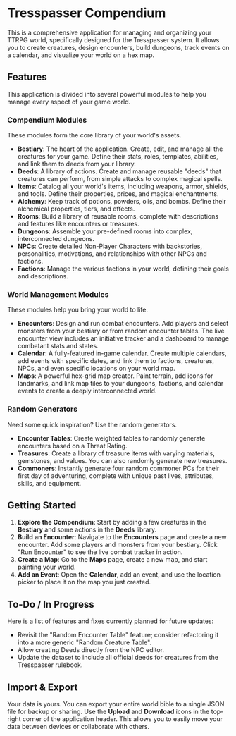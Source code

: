 # Tresspasser Compendium

This is a comprehensive application for managing and organizing your TTRPG world, specifically designed for the Tresspasser system. It allows you to create creatures, design encounters, build dungeons, track events on a calendar, and visualize your world on a hex map.

## Features

This application is divided into several powerful modules to help you manage every aspect of your game world.

### Compendium Modules

These modules form the core library of your world's assets.

*   **Bestiary**: The heart of the application. Create, edit, and manage all the creatures for your game. Define their stats, roles, templates, abilities, and link them to deeds from your library.
*   **Deeds**: A library of actions. Create and manage reusable "deeds" that creatures can perform, from simple attacks to complex magical spells.
*   **Items**: Catalog all your world's items, including weapons, armor, shields, and tools. Define their properties, prices, and magical enchantments.
*   **Alchemy**: Keep track of potions, powders, oils, and bombs. Define their alchemical properties, tiers, and effects.
*   **Rooms**: Build a library of reusable rooms, complete with descriptions and features like encounters or treasures.
*   **Dungeons**: Assemble your pre-defined rooms into complex, interconnected dungeons.
*   **NPCs**: Create detailed Non-Player Characters with backstories, personalities, motivations, and relationships with other NPCs and factions.
*   **Factions**: Manage the various factions in your world, defining their goals and descriptions.

### World Management Modules

These modules help you bring your world to life.

*   **Encounters**: Design and run combat encounters. Add players and select monsters from your bestiary or from random encounter tables. The live encounter view includes an initiative tracker and a dashboard to manage combatant stats and states.
*   **Calendar**: A fully-featured in-game calendar. Create multiple calendars, add events with specific dates, and link them to factions, creatures, NPCs, and even specific locations on your world map.
*   **Maps**: A powerful hex-grid map creator. Paint terrain, add icons for landmarks, and link map tiles to your dungeons, factions, and calendar events to create a deeply interconnected world.

### Random Generators

Need some quick inspiration? Use the random generators.

*   **Encounter Tables**: Create weighted tables to randomly generate encounters based on a Threat Rating.
*   **Treasures**: Create a library of treasure items with varying materials, gemstones, and values. You can also randomly generate new treasures.
*   **Commoners**: Instantly generate four random commoner PCs for their first day of adventuring, complete with unique past lives, attributes, skills, and equipment.

## Getting Started

1.  **Explore the Compendium**: Start by adding a few creatures in the **Bestiary** and some actions in the **Deeds** library.
2.  **Build an Encounter**: Navigate to the **Encounters** page and create a new encounter. Add some players and monsters from your bestiary. Click "Run Encounter" to see the live combat tracker in action.
3.  **Create a Map**: Go to the **Maps** page, create a new map, and start painting your world.
4.  **Add an Event**: Open the **Calendar**, add an event, and use the location picker to place it on the map you just created.

## To-Do / In Progress

Here is a list of features and fixes currently planned for future updates:

*   Revisit the "Random Encounter Table" feature; consider refactoring it into a more generic "Random Creature Table".
*   Allow creating Deeds directly from the NPC editor.
*   Update the dataset to include all official deeds for creatures from the Tresspasser rulebook.

## Import & Export

Your data is yours. You can export your entire world bible to a single JSON file for backup or sharing. Use the **Upload** and **Download** icons in the top-right corner of the application header. This allows you to easily move your data between devices or collaborate with others.
